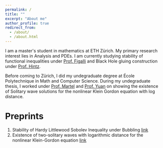 ```yaml
---
permalink: /
title: ""
excerpt: "About me"
author_profile: true
redirect_from: 
  - /about/
  - /about.html
---
```

I am a master's student in mathematics at ETH Zürich. My primary research interest lies in Analysis and PDEs. I am currently studying stability of functional inequalities under [Prof. Figalli](https://people.math.ethz.ch/~afigalli/) and Black Hole gluing construction under [Prof. Hintz](https://people.math.ethz.ch/~hintzp/).

Before coming to Zürich, I did my undegraduate degree at École Polytechnique in Math and Computer Science. During my undegraduate thesis, I worked under [Prof. Martel](https://www.polytechnique.edu/elearning/en/yvan-martel) and [Prof. Yuan](https://sites.google.com/view/xuyuanpde) on showing the existence of Solitary wave solutions for the nonlinear Klein Gordon equation with log distance.


Preprints
===
1. Stability of Hardy Littlewood Sobolev Inequality under Bubbling [link](https://arxiv.org/abs/2109.12610)
2.  Existence of two-solitary waves with logarithmic distance for the nonlinear Klein-Gordon equation [link](https://arxiv.org/abs/2010.04852)